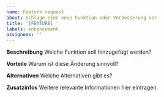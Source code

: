 ```yaml
---
name: Feature request
about: Schlage eine neue Funktion oder Verbesserung vor
title: '[FEATURE] '
labels: enhancement
assignees: ''
---
```


**Beschreibung**
Welche Funktion soll hinzugefügt werden?

**Vorteile**
Warum ist diese Änderung sinnvoll?

**Alternativen**
Welche Alternativen gibt es?

**Zusatzinfos**
Weitere relevante Informationen hier eintragen.
